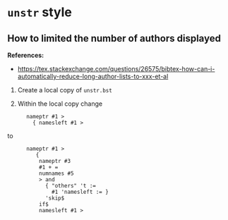 # `unstr` style

## How to limited the number of authors displayed

**References:**
- https://tex.stackexchange.com/questions/26575/bibtex-how-can-i-automatically-reduce-long-author-lists-to-xxx-et-al  

1. Create a local copy of `unstr.bst`

2. Within the local copy change

~~~~
      nameptr #1 >
        { namesleft #1 >
~~~~

to

~~~~
      nameptr #1 >
         {
          nameptr #3
          #1 + =
          numnames #5
          > and
            { "others" 't :=
              #1 'namesleft := }
            'skip$
          if$
          namesleft #1 >
~~~~
